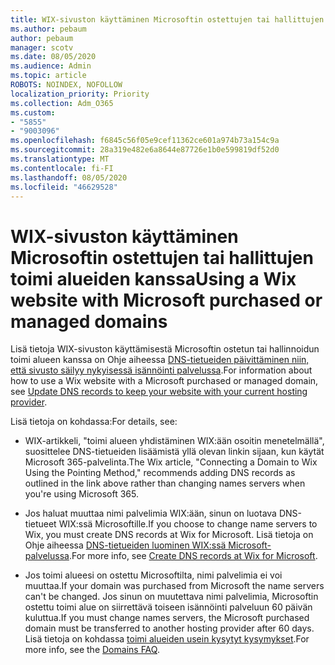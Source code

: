 ```yaml
---
title: WIX-sivuston käyttäminen Microsoftin ostettujen tai hallittujen toimi alueiden kanssa
ms.author: pebaum
author: pebaum
manager: scotv
ms.date: 08/05/2020
ms.audience: Admin
ms.topic: article
ROBOTS: NOINDEX, NOFOLLOW
localization_priority: Priority
ms.collection: Adm_O365
ms.custom:
- "5855"
- "9003096"
ms.openlocfilehash: f6845c56f05e9cef11362ce601a974b73a154c9a
ms.sourcegitcommit: 28a319e482e6a8644e87726e1b0e599819df52d0
ms.translationtype: MT
ms.contentlocale: fi-FI
ms.lasthandoff: 08/05/2020
ms.locfileid: "46629528"
---
```

# <a name="using-a-wix-website-with-microsoft-purchased-or-managed-domains"></a><span data-ttu-id="3798e-102">WIX-sivuston käyttäminen Microsoftin ostettujen tai hallittujen toimi alueiden kanssa</span><span class="sxs-lookup"><span data-stu-id="3798e-102">Using a Wix website with Microsoft purchased or managed domains</span></span>

<span data-ttu-id="3798e-103">Lisä tietoja WIX-sivuston käyttämisestä Microsoftin ostetun tai hallinnoidun toimi alueen kanssa on Ohje aiheessa [DNS-tietueiden päivittäminen niin, että sivusto säilyy nykyisessä isännöinti palvelussa](https://docs.microsoft.com/microsoft-365/admin/dns/update-dns-records-to-retain-current-hosting-provider).</span><span class="sxs-lookup"><span data-stu-id="3798e-103">For information about how to use a Wix website with a Microsoft purchased or managed domain, see [Update DNS records to keep your website with your current hosting provider](https://docs.microsoft.com/microsoft-365/admin/dns/update-dns-records-to-retain-current-hosting-provider).</span></span>

<span data-ttu-id="3798e-104">Lisä tietoja on kohdassa:</span><span class="sxs-lookup"><span data-stu-id="3798e-104">For details, see:</span></span> 

- <span data-ttu-id="3798e-105">WIX-artikkeli, "toimi alueen yhdistäminen WIX:ään osoitin menetelmällä", suosittelee DNS-tietueiden lisäämistä yllä olevan linkin sijaan, kun käytät Microsoft 365-palvelinta.</span><span class="sxs-lookup"><span data-stu-id="3798e-105">The Wix article, "Connecting a Domain to Wix Using the Pointing Method," recommends adding DNS records as outlined in the link above rather than changing names servers when you're using Microsoft 365.</span></span>

- <span data-ttu-id="3798e-106">Jos haluat muuttaa nimi palvelimia WIX:ään, sinun on luotava DNS-tietueet WIX:ssä Microsoftille.</span><span class="sxs-lookup"><span data-stu-id="3798e-106">If you choose to change name servers to Wix, you must create DNS records at Wix for Microsoft.</span></span> <span data-ttu-id="3798e-107">Lisä tietoja on Ohje aiheessa [DNS-tietueiden luominen WIX:ssä Microsoft-palvelussa](https://docs.microsoft.com/microsoft-365/admin/dns/create-dns-records-at-wix).</span><span class="sxs-lookup"><span data-stu-id="3798e-107">For more info, see [Create DNS records at Wix for Microsoft](https://docs.microsoft.com/microsoft-365/admin/dns/create-dns-records-at-wix).</span></span>

- <span data-ttu-id="3798e-108">Jos toimi alueesi on ostettu Microsoftilta, nimi palvelimia ei voi muuttaa.</span><span class="sxs-lookup"><span data-stu-id="3798e-108">If your domain was purchased from Microsoft the name servers can't be changed.</span></span> <span data-ttu-id="3798e-109">Jos sinun on muutettava nimi palvelimia, Microsoftin ostettu toimi alue on siirrettävä toiseen isännöinti palveluun 60 päivän kuluttua.</span><span class="sxs-lookup"><span data-stu-id="3798e-109">If you must change names servers, the Microsoft purchased domain must be transferred to another hosting provider after 60 days.</span></span> <span data-ttu-id="3798e-110">Lisä tietoja on kohdassa [toimi alueiden usein kysytyt kysymykset](https://docs.microsoft.com/microsoft-365/admin/setup/domains-faq#can-i-transfer-a-domain-i-purchased-from-microsoft-to-another-provider).</span><span class="sxs-lookup"><span data-stu-id="3798e-110">For more info, see the [Domains FAQ](https://docs.microsoft.com/microsoft-365/admin/setup/domains-faq#can-i-transfer-a-domain-i-purchased-from-microsoft-to-another-provider).</span></span>